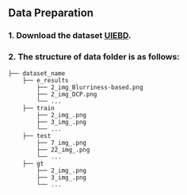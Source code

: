 ## Data Preparation
### 1. Download the dataset [UIEBD](https://drive.google.com/file/d/1lWDnqBhmmMM3qL-PAWRHoy3w1wzmM4fk/view?usp=sharing).

### 2. The structure of data folder is as follows:
```
├── dataset_name
    ├── e_results
        ├── 2_img_Blurriness-based.png
        ├── 2_img_DCP.png
        └── ...
    ├── train
        ├── 2_img_.png
        ├── 3_img_.png
        └── ...
    ├── test
        ├── 7_img_.png
        ├── 22_img_.png
        └── ...
    ├── gt
        ├── 2_img_.png
        ├── 3_img_.png
        └── ...



```
